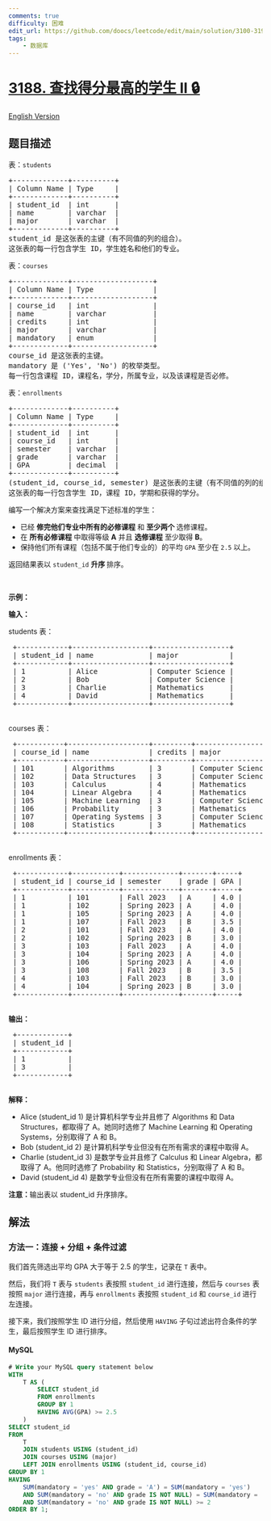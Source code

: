 ```yaml
---
comments: true
difficulty: 困难
edit_url: https://github.com/doocs/leetcode/edit/main/solution/3100-3199/3188.Find%20Top%20Scoring%20Students%20II/README.md
tags:
    - 数据库
---
```


<!-- problem:start -->

# [3188. 查找得分最高的学生 II 🔒](https://leetcode.cn/problems/find-top-scoring-students-ii)

[English Version](/solution/3100-3199/3188.Find%20Top%20Scoring%20Students%20II/README_EN.md)

## 题目描述

<!-- description:start -->

<p>表：<code>students</code></p>

<pre>
+-------------+----------+
| Column Name | Type     | 
+-------------+----------+
| student_id  | int      |
| name        | varchar  |
| major       | varchar  |
+-------------+----------+
student_id 是这张表的主键（有不同值的列的组合）。
这张表的每一行包含学生 ID，学生姓名和他们的专业。
</pre>

<p>表：<code>courses</code></p>

<pre>
+-------------+-------------------+
| Column Name | Type              |       
+-------------+-------------------+
| course_id   | int               |    
| name        | varchar           |      
| credits     | int               |           
| major       | varchar           |       
| mandatory   | enum              |      
+-------------+-------------------+
course_id 是这张表的主键。 
mandatory 是 ('Yes', 'No') 的枚举类型。
每一行包含课程 ID，课程名，学分，所属专业，以及该课程是否必修。
</pre>

<p>表：<code>enrollments</code></p>

<pre>
+-------------+----------+
| Column Name | Type     | 
+-------------+----------+
| student_id  | int      |
| course_id   | int      |
| semester    | varchar  |
| grade       | varchar  |
| GPA         | decimal  | 
+-------------+----------+
(student_id, course_id, semester) 是这张表的主键（有不同值的列的组合）。
这张表的每一行包含学生 ID，课程 ID，学期和获得的学分。
</pre>

<p>编写一个解决方案来查找满足下述标准的学生：</p>

<ul>
	<li>已经 <strong>修完他们专业中所有的必修课程</strong> 和 <strong>至少两个&nbsp;</strong>选修课程。</li>
	<li>在 <strong>所有必修课程</strong> 中取得等级 <strong>A</strong> 并且 <strong>选修课程</strong> 至少取得 <strong>B</strong>。</li>
	<li>保持他们所有课程（包括不属于他们专业的）的平均&nbsp;<code>GPA</code>&nbsp;至少在&nbsp;<code>2.5</code>&nbsp;以上。</li>
</ul>

<p>返回结果表以&nbsp;<code>student_id</code> <strong>升序&nbsp;</strong>排序。</p>

<p>&nbsp;</p>

<p><strong class="example">示例：</strong></p>

<div class="example-block">
<p><strong>输入：</strong></p>

<p>students 表：</p>

<pre class="example-io">
 +------------+------------------+------------------+
 | student_id | name             | major            |
 +------------+------------------+------------------+
 | 1          | Alice            | Computer Science |
 | 2          | Bob              | Computer Science |
 | 3          | Charlie          | Mathematics      |
 | 4          | David            | Mathematics      |
 +------------+------------------+------------------+
 </pre>

<p>courses 表：</p>

<pre class="example-io">
 +-----------+-------------------+---------+------------------+----------+
 | course_id | name              | credits | major            | mandatory|
 +-----------+-------------------+---------+------------------+----------+
 | 101       | Algorithms        | 3       | Computer Science | yes      |
 | 102       | Data Structures   | 3       | Computer Science | yes      |
 | 103       | Calculus          | 4       | Mathematics      | yes      |
 | 104       | Linear Algebra    | 4       | Mathematics      | yes      |
 | 105       | Machine Learning  | 3       | Computer Science | no       |
 | 106       | Probability       | 3       | Mathematics      | no       |
 | 107       | Operating Systems | 3       | Computer Science | no       |
 | 108       | Statistics        | 3       | Mathematics      | no       |
 +-----------+-------------------+---------+------------------+----------+
 </pre>

<p>enrollments 表：</p>

<pre class="example-io">
 +------------+-----------+-------------+-------+-----+
 | student_id | course_id | semester    | grade | GPA |
 +------------+-----------+-------------+-------+-----+
 | 1          | 101       | Fall 2023   | A     | 4.0 |
 | 1          | 102       | Spring 2023 | A     | 4.0 |
 | 1          | 105       | Spring 2023 | A     | 4.0 |
 | 1          | 107       | Fall 2023   | B     | 3.5 |
 | 2          | 101       | Fall 2023   | A     | 4.0 |
 | 2          | 102       | Spring 2023 | B     | 3.0 |
 | 3          | 103       | Fall 2023   | A     | 4.0 |
 | 3          | 104       | Spring 2023 | A     | 4.0 |
 | 3          | 106       | Spring 2023 | A     | 4.0 |
 | 3          | 108       | Fall 2023   | B     | 3.5 |
 | 4          | 103       | Fall 2023   | B     | 3.0 |
 | 4          | 104       | Spring 2023 | B     | 3.0 |
 +------------+-----------+-------------+-------+-----+
 </pre>

<p><strong>输出：</strong></p>

<pre class="example-io">
 +------------+
 | student_id |
 +------------+
 | 1          |
 | 3          |
 +------------+
 </pre>

<p><strong>解释：</strong></p>

<ul>
	<li>Alice (student_id 1) 是计算机科学专业并且修了&nbsp;Algorithms&nbsp;和 Data Structures，都取得了 A。她同时选修了&nbsp;Machine Learning&nbsp;和 Operating Systems，分别取得了 A 和 B。</li>
	<li>Bob (student_id 2) 是计算机科学专业但没有在所有需求的课程中取得 A。</li>
	<li>Charlie (student_id 3) 是数学专业并且修了 Calculus&nbsp;和 Linear Algebra，都取得了 A。他同时选修了&nbsp;Probability&nbsp;和 Statistics，分别取得了 A 和 B。</li>
	<li>David (student_id 4) 是数学专业但没有在所有需要的课程中取得 A。</li>
</ul>

<p><strong>注意：</strong>输出表以 student_id 升序排序。</p>
</div>

<!-- description:end -->

## 解法

<!-- solution:start -->

### 方法一：连接 + 分组 + 条件过滤

我们首先筛选出平均 GPA 大于等于 2.5 的学生，记录在 `T` 表中。

然后，我们将 `T` 表与 `students` 表按照 `student_id` 进行连接，然后与 `courses` 表按照 `major` 进行连接，再与 `enrollments` 表按照 `student_id` 和 `course_id` 进行左连接。

接下来，我们按照学生 ID 进行分组，然后使用 `HAVING` 子句过滤出符合条件的学生，最后按照学生 ID 进行排序。

<!-- tabs:start -->

#### MySQL

```sql
# Write your MySQL query statement below
WITH
    T AS (
        SELECT student_id
        FROM enrollments
        GROUP BY 1
        HAVING AVG(GPA) >= 2.5
    )
SELECT student_id
FROM
    T
    JOIN students USING (student_id)
    JOIN courses USING (major)
    LEFT JOIN enrollments USING (student_id, course_id)
GROUP BY 1
HAVING
    SUM(mandatory = 'yes' AND grade = 'A') = SUM(mandatory = 'yes')
    AND SUM(mandatory = 'no' AND grade IS NOT NULL) = SUM(mandatory = 'no' AND grade IN ('A', 'B'))
    AND SUM(mandatory = 'no' AND grade IS NOT NULL) >= 2
ORDER BY 1;
```

<!-- tabs:end -->

<!-- solution:end -->

<!-- problem:end -->
